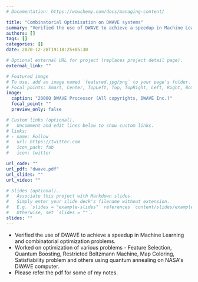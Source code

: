 ```yaml
---
# Documentation: https://wowchemy.com/docs/managing-content/

title: "Combinatorial Optimisation on DWAVE systems"
summary: "Verified the use of DWAVE to achieve a speedup in Machine Learning and combinatorial optimization problems"
authors: []
tags: []
categories: []
date: 2020-12-28T19:18:25+05:30

# Optional external URL for project (replaces project detail page).
external_link: ""

# Featured image
# To use, add an image named `featured.jpg/png` to your page's folder.
# Focal points: Smart, Center, TopLeft, Top, TopRight, Left, Right, BottomLeft, Bottom, BottomRight.
image:
  caption: "2000Q DWAVE Processor (All copyrights, DWAVE Inc.)"
  focal_point: ""
  preview_only: false

# Custom links (optional).
#   Uncomment and edit lines below to show custom links.
# links:
# - name: Follow
#   url: https://twitter.com
#   icon_pack: fab
#   icon: twitter

url_code: ""
url_pdf: "dwave.pdf"
url_slides: ""
url_video: ""

# Slides (optional).
#   Associate this project with Markdown slides.
#   Simply enter your slide deck's filename without extension.
#   E.g. `slides = "example-slides"` references `content/slides/example-slides.md`.
#   Otherwise, set `slides = ""`.
slides: ""
---
```

* Verified the use of DWAVE to achieve a speedup in Machine Learning and combinatorial optimization problems.
* Worked on optimization of various problems - Feature Selection, Quantum Boosting, Restricted Boltzmann Machine, Map Coloring, Satisfiability problem and others using quantum annealing on NASA's DWAVE computer.
* Please refer the pdf for some of my notes.
